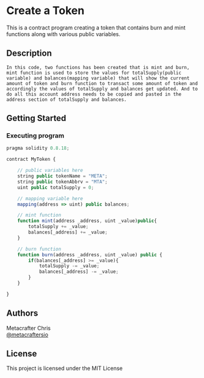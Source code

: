 # Create a Token
This is a contract program creating a token that contains burn and mint functions along with various public variables.
## Description
    In this code, two functions has been created that is mint and burn, mint function is used to store the values for totalSupply(public variable) and balances(mapping variable) that will show the current amount of token and burn function to transact some amount of token and accordingly the values of totalSupply and balances get updated. And to do all this account address needs to be copied and pasted in the address section of totalSupply and balances.
## Getting Started
### Executing program
       
```javascript
pragma solidity 0.8.18;

contract MyToken {

    // public variables here
    string public tokenName = "META";
    string public tokenAbbrv = "MTA";
    uint public totalSupply = 0;

    // mapping variable here
    mapping(address => uint) public balances;

    // mint function
    function mint(address _address, uint _value)public{
        totalSupply += _value;
        balances[_address] += _value;
    }

    // burn function
    function burn(address _address, uint _value) public {
        if(balances[_address] >= _value){
            totalSupply -= _value;
            balances[_address] -= _value;
        }
    }

}

```
## Authors
Metacrafter Chris  
[@metacraftersio](https://twitter.com/metacraftersio)

## License
This project is licensed under the MIT License
